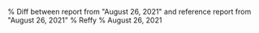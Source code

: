 % Diff between report from "August 26, 2021" and reference report from "August 26, 2021"
% Reffy
% August 26, 2021


